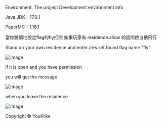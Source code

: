 Environment:
The project Development environment info

Java JDK - 17.0.1

PaperMC - 1.18.1

當你將領地設定flag的fly打開 如果玩家有 residence.allow 的話開啟自動飛行

Stand on your own residence
and enter /res set
found flag name "fly"

![image](https://user-images.githubusercontent.com/76389965/162558158-eaa06b76-6c13-4c96-bf63-d1efc7359dcb.png)


if it is open and you have permission

you will get the message

![image](https://user-images.githubusercontent.com/76389965/162558198-48d2021d-cd72-4e17-8400-6f3c3e97562d.png)

when you leave the residence

![image](https://user-images.githubusercontent.com/76389965/162558218-a7259fc6-65f6-4b2b-b1ff-5c21f14b9a62.png)


Copyright © YouKlike
